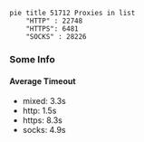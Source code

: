 
```mermaid
pie title 51712 Proxies in list
    "HTTP" : 22748
    "HTTPS": 6481
    "SOCKS" : 28226
```

### Some Info
#### Average Timeout

- mixed: 3.3s
- http: 1.5s
- https: 8.3s
- socks: 4.9s